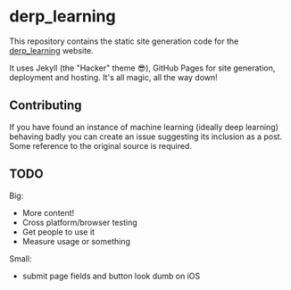 # derp_learning

This repository contains the static site generation code for the [derp_learning](https://philipcastiglione.me/derp_learning/) website.

It uses Jekyll (the "Hacker" theme 😎), GitHub Pages for site generation, deployment and hosting. It's all magic, all the way down!

## Contributing

If you have found an instance of machine learning (ideally deep learning) behaving badly you can create an issue suggesting its
inclusion as a post. Some reference to the original source is required.

## TODO

Big:

* More content!
* Cross platform/browser testing
* Get people to use it
* Measure usage or something

Small:

* submit page fields and button look dumb on iOS

